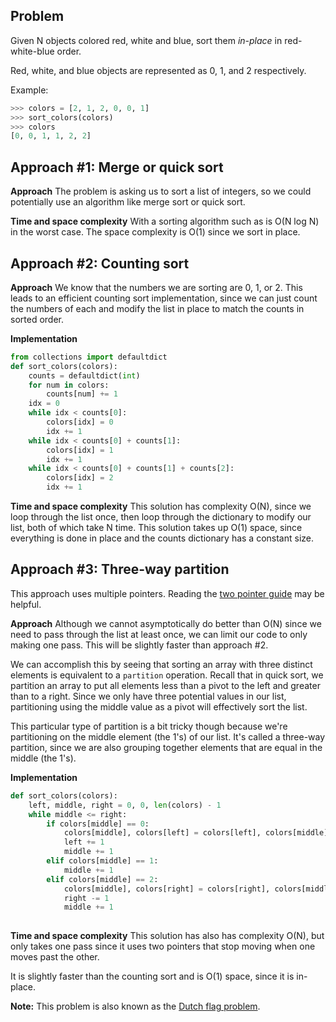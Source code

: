## Problem
Given N objects colored red, white and blue, sort them *in-place* in red-white-blue order.

Red, white, and blue objects are represented as 0, 1, and 2 respectively.

Example:
```python
>>> colors = [2, 1, 2, 0, 0, 1]
>>> sort_colors(colors)
>>> colors
[0, 0, 1, 1, 2, 2]
```

## Approach #1: Merge or quick sort

**Approach**
The problem is asking us to sort a list of integers, so we could potentially use an algorithm like merge sort or quick sort. 

**Time and space complexity**
With a sorting algorithm such as is O(N log N) in the worst case. The space complexity is O(1) since we sort in place.

## Approach #2: Counting sort
**Approach**
We know that the numbers we are sorting are 0, 1, or 2. This leads to an efficient counting sort implementation, since we can just count the numbers of each and modify the list in place to match the counts in sorted order.

**Implementation**
```python
from collections import defaultdict
def sort_colors(colors):
    counts = defaultdict(int)
    for num in colors:
        counts[num] += 1
    idx = 0
    while idx < counts[0]:
        colors[idx] = 0
        idx += 1
    while idx < counts[0] + counts[1]:
        colors[idx] = 1
        idx += 1
    while idx < counts[0] + counts[1] + counts[2]:
        colors[idx] = 2
        idx += 1
```

**Time and space complexity**
This solution has complexity O(N), since we loop through the list once, then loop through the dictionary to modify our list, both of which take N time. This solution takes up O(1) space, since everything is done in place and the counts dictionary has a constant size.

## Approach #3: Three-way partition
This approach uses multiple pointers. Reading the [two pointer guide](https://guides.codepath.com/compsci/Two-pointer) may be helpful.

**Approach**
Although we cannot asymptotically do better than O(N) since we need to pass through the list at least once, we can limit our code to only making one pass. This will be slightly faster than approach #2.

We can accomplish this by seeing that sorting an array with three distinct elements is equivalent to a `partition` operation. Recall that in quick sort, we partition an array to put all elements less than a pivot to the left and greater than to a right. Since we only have three potential values in our list, partitioning using the middle value as a pivot will effectively sort the list.

This particular type of partition is a bit tricky though because we're partitioning on the middle element (the 1's) of our list. It's called a three-way partition, since we are also grouping together elements that are equal in the middle (the 1's).


**Implementation**

```python
def sort_colors(colors):
    left, middle, right = 0, 0, len(colors) - 1
    while middle <= right:
        if colors[middle] == 0:
            colors[middle], colors[left] = colors[left], colors[middle] 
            left += 1
            middle += 1
        elif colors[middle] == 1:
            middle += 1
        elif colors[middle] == 2:
            colors[middle], colors[right] = colors[right], colors[middle] 
            right -= 1
            middle += 1
            
```


**Time and space complexity**
This solution has also has complexity O(N), but only takes one pass since it uses two pointers that stop moving when one moves past the other.

It is slightly faster than the counting sort and is O(1) space, since it is in-place.

**Note:** This problem is also known as the [Dutch flag problem](https://en.wikipedia.org/wiki/Dutch_national_flag_problem).
